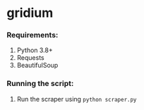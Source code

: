 # gridium

### Requirements:
1. Python 3.8+
2. Requests
3. BeautifulSoup

### Running the script:
1. Run the scraper using `python scraper.py`
